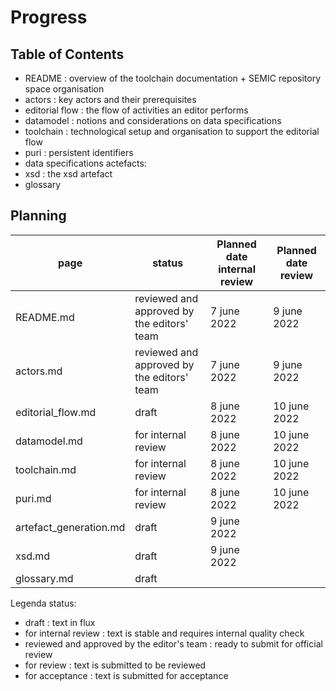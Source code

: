 # Progress 

## Table of Contents

 - README : overview of the toolchain documentation + SEMIC repository space organisation 
 - actors : key actors and their prerequisites
 - editorial flow : the flow of activities an editor performs
 - datamodel : notions and considerations on data specifications
 - toolchain : technological setup and organisation to support the editorial flow
 - puri : persistent identifiers
 - data specifications actefacts:
 - xsd : the xsd artefact
 - glossary 

## Planning

| page | status| Planned date internal review | Planned date review |
| ---- | ---- |  --- |  --- | 
| README.md | reviewed and approved by the editors' team | 7 june 2022 | 9 june 2022 |
| actors.md | reviewed and approved by the editors' team | 7 june 2022 | 9 june 2022 |
| editorial_flow.md | draft | 8 june 2022 | 10 june 2022 |
| datamodel.md | for internal review |  8 june 2022 | 10 june 2022 |
| toolchain.md | for internal review |  8 june 2022 | 10 june 2022 |
| puri.md | for internal review | 8 june 2022 | 10 june 2022 |
| artefact_generation.md | draft | 9 june 2022 | |
| xsd.md | draft  | 9 june 2022 |
| glossary.md | draft |



Legenda status:

 - draft : text in flux 
 - for internal review : text is stable and requires internal quality check
 - reviewed and approved by the editor's team : ready to submit for official review
 - for review : text is submitted to be reviewed
 - for acceptance : text is submitted for acceptance


